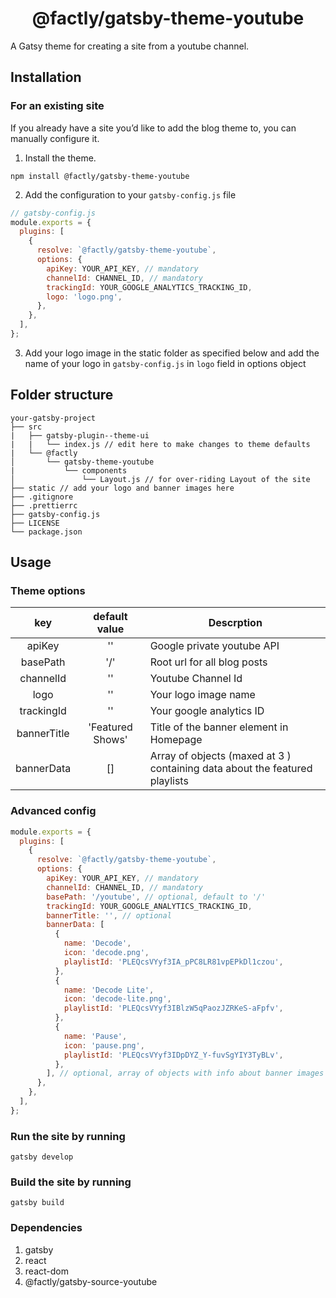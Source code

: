 <h1 align="center">
  @factly/gatsby-theme-youtube
</h1>

A Gatsy theme for creating a site from a youtube channel.

## Installation

### For an existing site

If you already have a site you’d like to add the blog theme to, you can manually configure it.

1. Install the theme.

```shell
npm install @factly/gatsby-theme-youtube
```

2. Add the configuration to your `gatsby-config.js` file

```js
// gatsby-config.js
module.exports = {
  plugins: [
    {
      resolve: `@factly/gatsby-theme-youtube`,
      options: {
        apiKey: YOUR_API_KEY, // mandatory
        channelId: CHANNEL_ID, // mandatory
        trackingId: YOUR_GOOGLE_ANALYTICS_TRACKING_ID,
        logo: 'logo.png',
      },
    },
  ],
};
```

3.  Add your logo image in the static folder as specified below and add the name of your logo in `gatsby-config.js` in `logo` field in options object

## Folder structure

```text
your-gatsby-project
├── src
|   ├── gatsby-plugin--theme-ui
|   |   └── index.js // edit here to make changes to theme defaults
|   └── @factly
│       └── gatsby-theme-youtube
|           └── components
│               └── Layout.js // for over-riding Layout of the site
├── static // add your logo and banner images here
├── .gitignore
├── .prettierrc
├── gatsby-config.js
├── LICENSE
└── package.json
```

## Usage

### Theme options

|     key     |  default value   | Descrption                                                                  |
| :---------: | :--------------: | --------------------------------------------------------------------------- |
|   apiKey    |        ''        | Google private youtube API                                                  |
|  basePath   |       '/'        | Root url for all blog posts                                                 |
|  channelId  |        ''        | Youtube Channel Id                                                          |
|    logo     |        ''        | Your logo image name                                                        |
| trackingId  |        ''        | Your google analytics ID                                                    |
| bannerTitle | 'Featured Shows' | Title of the banner element in Homepage                                     |
| bannerData  |        []        | Array of objects (maxed at 3 ) containing data about the featured playlists |

### Advanced config

```js
module.exports = {
  plugins: [
    {
      resolve: `@factly/gatsby-theme-youtube`,
      options: {
        apiKey: YOUR_API_KEY, // mandatory
        channelId: CHANNEL_ID, // mandatory
        basePath: '/youtube', // optional, default to '/'
        trackingId: YOUR_GOOGLE_ANALYTICS_TRACKING_ID,
        bannerTitle: '', // optional
        bannerData: [
          {
            name: 'Decode',
            icon: 'decode.png',
            playlistId: 'PLEQcsVYyf3IA_pPC8LR81vpEPkDl1czou',
          },
          {
            name: 'Decode Lite',
            icon: 'decode-lite.png',
            playlistId: 'PLEQcsVYyf3IBlzW5qPaozJZRKeS-aFpfv',
          },
          {
            name: 'Pause',
            icon: 'pause.png',
            playlistId: 'PLEQcsVYyf3IDpDYZ_Y-fuvSgYIY3TyBLv',
          },
        ], // optional, array of objects with info about banner images with playlist images
      },
    },
  ],
};
```

### Run the site by running

```shell
gatsby develop
```

### Build the site by running

```shell
gatsby build
```

### Dependencies

1. gatsby
2. react
3. react-dom
4. @factly/gatsby-source-youtube
